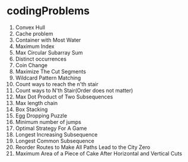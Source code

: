 # codingProblems
1. Convex Hull
2. Cache problem
3. Container with Most Water
4. Maximum Index
5. Max Circular Subarray Sum
6. Distinct occurrences
7. Coin Change
8. Maximize The Cut Segments
9. Wildcard Pattern Matching
10. Count ways to reach the n'th stair
11. Count ways to N'th Stair(Order does not matter)
12. Max Dot Product of Two Subsequences
13. Max length chain
14. Box Stacking
15. Egg Dropping Puzzle
16. Minimum number of jumps
17. Optimal Strategy For A Game
18. Longest Increasing Subsequence
19. Longest Common Subsequence
20. Reorder Routes to Make All Paths Lead to the City Zero
21. Maximum Area of a Piece of Cake After Horizontal and Vertical Cuts
